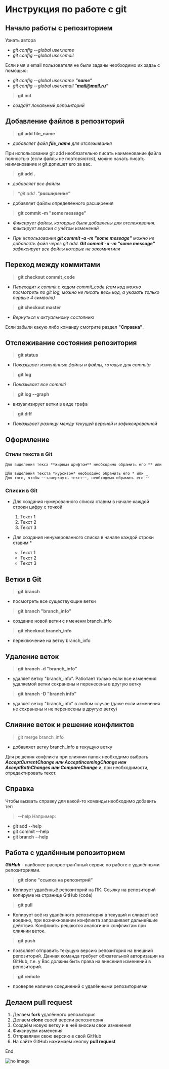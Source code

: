 # Инструкция по работе с git

## Начало работы с репозиторием
Узнать автора
* _git config --global user.name_
* _git config --global user.email_

Если имя и email пользователя не были заданы необходимо их задаь с помощью:
* _git config --global user.name **"name"**_
* _git config --global user.email "**mail@mail.ru"**_

> **git init**
* _создаёт локальный репозиторий_
## Добавление файлов в репозиторий
> **git add file_name**
* _добавляет файл _**file_name**_ для отслеживания_ 

При использовании git add необязательно писать наименование файла полностью (если файлы не повторяются), можно начать писать наименование и git допишет его за вас.

> **git add .**
* *добавляет все файлы*
> **git add *.__"расширение"__**
* добавляет файлы определённого расширения

> **git commit -m "some message"**
* _Фиксирует файлы, которрые были добавлены для отслеживания. Фиксирует версии с учётом изменений_

* _При использовании __git commit -a -m "some message"__ можно не добавлять файл через git add. __Git commit -a -m "some message"__ зафиксирует все файлы которые не закомиитили_

## Переход между коммитами
> **git checkout commit_code**
* _Переходит к commit с кодом commit_code (сам код можно посмотреть по git log, можно не писать весь код, а указать только первые 4 символа)_
> **git checkout master**
* _Вернуться к актуальному состоянию_

Если забыли какую либо команду смотрите раздел **"Справка"**.

## Отслеживание состояния репозитория

> **git status**
* _Показывает изменённые файлы и файлы, готовые для commita_
> **git log**
* _Показывает все commiti_ 
> **git log --graph**
* визуализирует ветки в виде графа
> **git diff**
* _Показывает разницу между текущей версией и зафиксированной_
## Оформление
### Стили текста в Git

    Для выделения текса **жирным шрифтом** необходимо обрамить его ** или __ 
    Для выделения текста *курсивом* необходимо обрамить его * или _
    Для того, чтобы ~~зачеркнуть текст~~, необходимо обрамить его ~~

### Списки в Git
* Для создания нумерованного списка ставим в начале каждой строки цифру с точкой. 
    1. Текст 1
    2. Текст 2
    3. Текст 3

* Для создания ненумерованного списка в начале каждой строки ставим *
    * Текст 1
    * Текст 2
    * Текст 3 

## Ветки в Git
> **git branch**
* посмотреть все существующие ветки
> **git branch "branch_info"**
* создание новой ветки c имененм branch_info
> **git checkout branch_info**
* переключение на ветку branch_info

## Удаление веток
> **git branch -d "branch_info"**
* удаляет ветку "branch_info". Работает только если все изменения удаляемой ветки сохранены и перенесены в другую ветку
> **git branch -D "branch info"**
* удаляет ветку "branch_info" в любом случае (даже если изменения не сохранены и не перенесены в другую ветку)

## Слияние веток и решение конфликтов
> git merge branch_info
* добавляет ветку branch_info в текущую ветку

Для решения конфликта при слиянии папок необходимо выбрать __*AcceptCurrentChange или AcceptIncomingChange или AcceptBothChanges или CompareChange*__ и, при необходимости, отредактировать текст.

## Справка
Чтобы вызвать справку для какой-то команды необходимо добавить тег:
> --help 
Например: 
* git add --help
* git commit --help
* git branch --help
## Работа с удалённым репозиторием 
__*GitHub*__ - наиболее распростран1нный сервис по работе с удалёнными репозиториями.

>**git clone "ссылка на репозитрий"**
* Копирует удалённыё репозиторий на ПК. Ссылку на репозиторий копируме на странице GitHub (code)
>**git pull**
* Копирует всё из удалённого репозитория в текущий и сливает всё воедино, при возникновении конфликта запрашивает дальнейшие действия. Конфликты решаются аналогично конфликтам при слиянии веток.
>**git push**
* позволяет отправить текущую версию репозитория на внешний репозиторий. Данная команда требует обязательной авторизации на GitHub, т.е. у Вас должны быть права на внесения изменений в репозиторий.
>**git remote** 
* проверяе наличие соединений с удалёнными репозиториями

## **Делаем pull request**
1. Делаем **fork** удалённого репозитория
2. Делаем **clone** своей версии репозитория 
3. Создаём новую ветку и в неё вносим свои изменения
4. Фиксируем изменения 
5. Отправляем свою версию в свой GitHub
6. На сайте GitHub нажимаем кнопку **pull request**

End

![no image](Git.png)